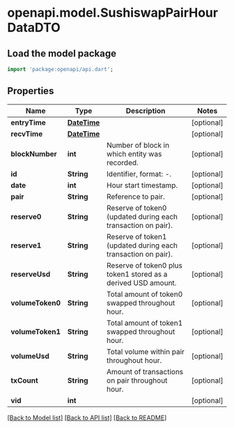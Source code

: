 # openapi.model.SushiswapPairHourDataDTO

## Load the model package
```dart
import 'package:openapi/api.dart';
```

## Properties
Name | Type | Description | Notes
------------ | ------------- | ------------- | -------------
**entryTime** | [**DateTime**](DateTime.md) |  | [optional] 
**recvTime** | [**DateTime**](DateTime.md) |  | [optional] 
**blockNumber** | **int** | Number of block in which entity was recorded. | [optional] 
**id** | **String** | Identifier, format: <pair id>-<hour start timestamp>. | [optional] 
**date** | **int** | Hour start timestamp. | [optional] 
**pair** | **String** | Reference to pair. | [optional] 
**reserve0** | **String** | Reserve of token0 (updated during each transaction on pair). | [optional] 
**reserve1** | **String** | Reserve of token1 (updated during each transaction on pair). | [optional] 
**reserveUsd** | **String** | Reserve of token0 plus token1 stored as a derived USD amount. | [optional] 
**volumeToken0** | **String** | Total amount of token0 swapped throughout hour. | [optional] 
**volumeToken1** | **String** | Total amount of token1 swapped throughout hour. | [optional] 
**volumeUsd** | **String** | Total volume within pair throughout hour. | [optional] 
**txCount** | **String** | Amount of transactions on pair throughout hour. | [optional] 
**vid** | **int** |  | [optional] 

[[Back to Model list]](../README.md#documentation-for-models) [[Back to API list]](../README.md#documentation-for-api-endpoints) [[Back to README]](../README.md)


